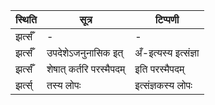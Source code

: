 | स्थिति | सूत्र | टिप्पणी |
| ----- | ------- | ------ |
| झर्त्सँ | - | - |
| झर्त्सँ | उपदेशेऽजनुनासिक इत् | अँ-इत्यस्य इत्संज्ञा |
| झर्त्सँ | शेषात् कर्तरि परस्मैपदम् | इति परस्मैपदम् |
| झर्त्स् | तस्य लोपः | इत्संज्ञकस्य लोपः |
